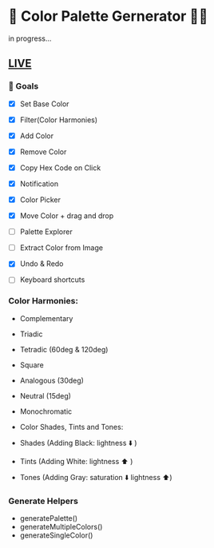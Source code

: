 # 🎨 Color Palette Gernerator 👨‍🎨

in progress...

## [LIVE](https://the-new-kim.github.io/color-palette-generator/)

### 🥅 Goals

- [x] Set Base Color
- [x] Filter(Color Harmonies)
- [x] Add Color
- [x] Remove Color
- [x] Copy Hex Code on Click
- [x] Notification
- [x] Color Picker  

- [x] Move Color + drag and drop
- [ ] Palette Explorer
- [ ] Extract Color from Image
- [x] Undo & Redo
- [ ] Keyboard shortcuts

### Color Harmonies:

- Complementary
- Triadic
- Tetradic (60deg & 120deg)
- Square
- Analogous (30deg)
- Neutral (15deg)
- Monochromatic

- Color Shades, Tints and Tones:
- Shades (Adding Black: lightness ⬇️ )
- Tints (Adding White: lightness ⬆️ )
- Tones (Adding Gray: saturation ⬇️ lightness ⬆️)

### Generate Helpers

- generatePalette()
- generateMultipleColors()
- generateSingleColor()
